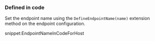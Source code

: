 
### Defined in code

Set the endpoint name using the `DefineEndpointName(name)` extension method on the endpoint configuration.

snippet:EndpointNameInCodeForHost

